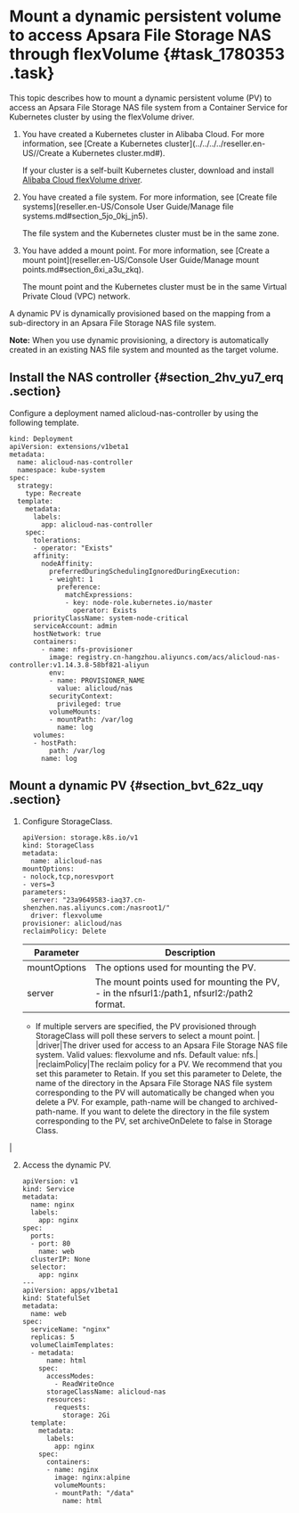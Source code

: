 # Mount a dynamic persistent volume to access Apsara File Storage NAS through flexVolume {#task_1780353 .task}

This topic describes how to mount a dynamic persistent volume \(PV\) to access an Apsara File Storage NAS file system from a Container Service for Kubernetes cluster by using the flexVolume driver.

1.  You have created a Kubernetes cluster in Alibaba Cloud. For more information, see [Create a Kubernetes cluster](../../../../reseller.en-US//Create a Kubernetes cluster.md#).

    If your cluster is a self-built Kubernetes cluster, download and install [Alibaba Cloud flexVolume driver](https://github.com/AliyunContainerService/flexvolume).

2.  You have created a file system. For more information, see [Create file systems](reseller.en-US/Console User Guide/Manage file systems.md#section_5jo_0kj_jn5).

    The file system and the Kubernetes cluster must be in the same zone.

3.  You have added a mount point. For more information, see [Create a mount point](reseller.en-US/Console User Guide/Manage mount points.md#section_6xi_a3u_zkq).

    The mount point and the Kubernetes cluster must be in the same Virtual Private Cloud \(VPC\) network.


A dynamic PV is dynamically provisioned based on the mapping from a sub-directory in an Apsara File Storage NAS file system.

**Note:** When you use dynamic provisioning, a directory is automatically created in an existing NAS file system and mounted as the target volume.

## Install the NAS controller {#section_2hv_yu7_erq .section}

Configure a deployment named alicloud-nas-controller by using the following template.

``` {#codeblock_842_fcf_7kx}
kind: Deployment
apiVersion: extensions/v1beta1
metadata:
  name: alicloud-nas-controller
  namespace: kube-system
spec:
  strategy:
    type: Recreate
  template:
    metadata:
      labels:
        app: alicloud-nas-controller
    spec:
      tolerations:
      - operator: "Exists"
      affinity:
        nodeAffinity:
          preferredDuringSchedulingIgnoredDuringExecution:
          - weight: 1
            preference:
              matchExpressions:
              - key: node-role.kubernetes.io/master
                operator: Exists
      priorityClassName: system-node-critical
      serviceAccount: admin
      hostNetwork: true
      containers:
        - name: nfs-provisioner
          image: registry.cn-hangzhou.aliyuncs.com/acs/alicloud-nas-controller:v1.14.3.8-58bf821-aliyun
          env:
          - name: PROVISIONER_NAME
            value: alicloud/nas
          securityContext:
            privileged: true
          volumeMounts:
          - mountPath: /var/log
            name: log
      volumes:
      - hostPath:
          path: /var/log
        name: log
```

## Mount a dynamic PV {#section_bvt_62z_uqy .section}

1.  Configure StorageClass. 

    ``` {#codeblock_yjr_n8t_4ka}
    apiVersion: storage.k8s.io/v1
    kind: StorageClass
    metadata:
      name: alicloud-nas
    mountOptions:
    - nolock,tcp,noresvport
    - vers=3
    parameters:
      server: "23a9649583-iaq37.cn-shenzhen.nas.aliyuncs.com:/nasroot1/"
      driver: flexvolume
    provisioner: alicloud/nas
    reclaimPolicy: Delete
    ```

    |Parameter|Description|
    |---------|-----------|
    |mountOptions|The options used for mounting the PV.|
    |server|The mount points used for mounting the PV,     -   in the nfsurl1:/path1, nfsurl2:/path2 format.
    -   If multiple servers are specified, the PV provisioned through StorageClass will poll these servers to select a mount point.
 |
    |driver|The driver used for access to an Apsara File Storage NAS file system. Valid values: flexvolume and nfs. Default value: nfs.|
    |reclaimPolicy|The reclaim policy for a PV. We recommend that you set this parameter to Retain. If you set this parameter to Delete, the name of the directory in the Apsara File Storage NAS file system corresponding to the PV will automatically be changed when you delete a PV. For example, path-name will be changed to archived-path-name. If you want to delete the directory in the file system corresponding to the PV, set archiveOnDelete to false in Storage Class.

 |

2.  Access the dynamic PV. 

    ``` {#codeblock_kmr_nkx_766}
    apiVersion: v1
    kind: Service
    metadata:
      name: nginx
      labels:
        app: nginx
    spec:
      ports:
      - port: 80
        name: web
      clusterIP: None
      selector:
        app: nginx
    ---
    apiVersion: apps/v1beta1
    kind: StatefulSet
    metadata:
      name: web
    spec:
      serviceName: "nginx"
      replicas: 5
      volumeClaimTemplates:
      - metadata:
          name: html
        spec:
          accessModes:
            - ReadWriteOnce
          storageClassName: alicloud-nas
          resources:
            requests:
              storage: 2Gi
      template:
        metadata:
          labels:
            app: nginx
        spec:
          containers:
          - name: nginx
            image: nginx:alpine
            volumeMounts:
            - mountPath: "/data"
              name: html
    ```


